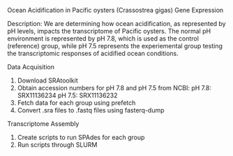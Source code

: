 Ocean Acidification in Pacific oysters (Crassostrea gigas) Gene Expression

Description: We are determining how ocean acidification, as represented by pH levels, impacts the transcriptome of Pacific oysters. The normal pH environment is represented by pH 7.8, which is used as the control (reference) group, while pH 7.5 represents the experiemental group testing the transcriptomic responses of acidified ocean conditions.

Data Acquisition
1. Download SRAtoolkit
2. Obtain accession numbers for pH 7.8 and pH 7.5 from NCBI:
pH 7.8: SRX11136234
pH 7.5: SRX11136232
3. Fetch data for each group using prefetch
4. Convert .sra files to .fastq files using fasterq-dump

Transcriptome Assembly
1. Create scripts to run SPAdes for each group
2. Run scripts through SLURM

